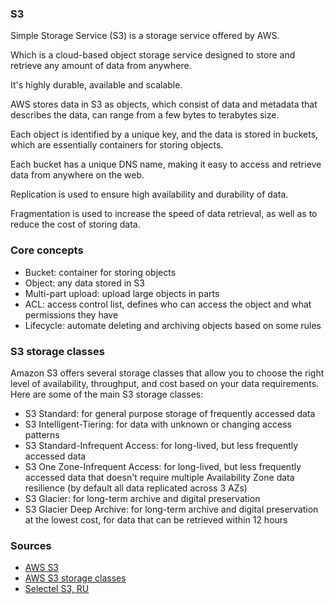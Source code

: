 ### S3

Simple Storage Service (S3) is a storage service offered by AWS.

Which is a cloud-based object storage service designed to store and retrieve any amount of data from anywhere.

It's highly durable, available and scalable.

AWS stores data in S3 as objects, which consist of data and metadata that describes the data, can range
from a few bytes to terabytes size.

Each object is identified by a unique key, and the data is stored in buckets, which are essentially containers for
storing objects.

Each bucket has a unique DNS name, making it easy to access and retrieve data from anywhere on the web.

Replication is used to ensure high availability and durability of data.

Fragmentation is used to increase the speed of data retrieval, as well as to reduce the cost of storing data.

### Core concepts

- Bucket: container for storing objects
- Object: any data stored in S3
- Multi-part upload: upload large objects in parts
- ACL: access control list, defines who can access the object and what permissions they have
- Lifecycle: automate deleting and archiving objects based on some rules

### S3 storage classes

Amazon S3 offers several storage classes that allow you to choose the right level of availability, throughput, and cost
based on your data requirements. Here are some of the main S3 storage classes:

- S3 Standard: for general purpose storage of frequently accessed data
- S3 Intelligent-Tiering: for data with unknown or changing access patterns
- S3 Standard-Infrequent Access: for long-lived, but less frequently accessed data
- S3 One Zone-Infrequent Access: for long-lived, but less frequently accessed data that doesn't require multiple
  Availability Zone data resilience (by default all data replicated across 3 AZs)
- S3 Glacier: for long-term archive and digital preservation
- S3 Glacier Deep Archive: for long-term archive and digital preservation at the lowest cost, for data that can be
  retrieved within 12 hours

### Sources

- [AWS S3](https://aws.amazon.com/s3/)
- [AWS S3 storage classes](https://aws.amazon.com/s3/storage-classes/)
- [Selectel S3, RU](https://selectel.ru/blog/object-storage-s3/)